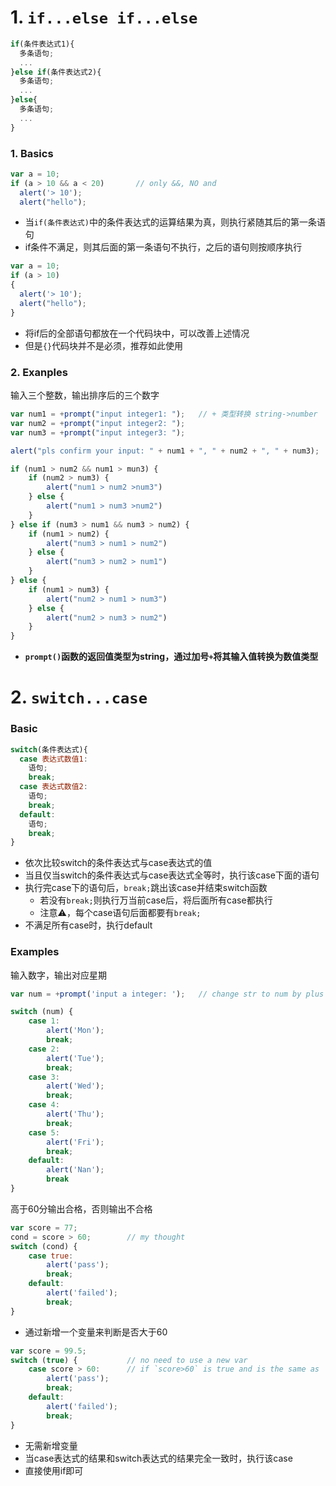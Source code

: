 
# 1. `if...else if...else`
```javascript
if(条件表达式1){
  多条语句; 
  ...
}else if(条件表达式2){
  多条语句;
  ...
}else{
  多条语句;
  ...
}
```

### 1. Basics

```javascript
var a = 10;
if (a > 10 && a < 20)       // only &&, NO and
  alert('> 10');
  alert("hello");
```
- 当`if(条件表达式)`中的条件表达式的运算结果为真，则执行紧随其后的第一条语句
- if条件不满足，则其后面的第一条语句不执行，之后的语句则按顺序执行

```javascript
var a = 10;
if (a > 10)
{
  alert('> 10');
  alert("hello");
}
```
- 将if后的全部语句都放在一个代码块中，可以改善上述情况
- 但是`{}`代码块并不是必须，推荐如此使用

### 2. Exanples

输入三个整数，输出排序后的三个数字

```javascript
var num1 = +prompt("input integer1: ");   // + 类型转换 string->number
var num2 = +prompt("input integer2: ");
var num3 = +prompt("input integer3: ");

alert("pls confirm your input: " + num1 + ", " + num2 + ", " + num3);

if (num1 > num2 && num1 > mun3) {
    if (num2 > num3) {
        alert("num1 > num2 >num3")
    } else {
        alert("num1 > num3 >num2")
    }
} else if (num3 > num1 && num3 > num2) {
    if (num1 > num2) {
        alert("num3 > num1 > num2")
    } else {
        alert("num3 > num2 > num1")
    }
} else {
    if (num1 > num3) {
        alert("num2 > num1 > num3")
    } else {
        alert("num2 > num3 > num2")
    }
}
```
- **`prompt()`函数的返回值类型为string，通过加号`+`将其输入值转换为数值类型**

# 2. `switch...case`
### Basic
```javascript
switch(条件表达式){
  case 表达式数值1:
    语句;
    break;
  case 表达式数值2:
    语句;
    break;
  default:
    语句;
    break;
}
```
- 依次比较switch的条件表达式与case表达式的值
- 当且仅当switch的条件表达式与case表达式全等时，执行该case下面的语句
- 执行完case下的语句后，`break;`跳出该case并结束switch函数
  - 若没有`break;`则执行万当前case后，将后面所有case都执行
  - 注意⚠️，每个case语句后面都要有`break;`
- 不满足所有case时，执行default

### Examples
输入数字，输出对应星期
```javascript
var num = +prompt('input a integer: ');   // change str to num by plus +

switch (num) {
    case 1:
        alert('Mon');
        break;
    case 2:
        alert('Tue');
        break;
    case 3:
        alert('Wed');
        break;
    case 4:
        alert('Thu');
        break;
    case 5:
        alert('Fri');
        break;
    default:
        alert('Nan');
        break
}
```

高于60分输出合格，否则输出不合格
```javascript
var score = 77;
cond = score > 60;        // my thought
switch (cond) {
    case true:
        alert('pass');
        break;
    default:
        alert('failed');
        break;
}
```
- 通过新增一个变量来判断是否大于60
```javascript
var score = 99.5;
switch (true) {           // no need to use a new var
    case score > 60:      // if `score>60` is true and is the same as `switch true`
        alert('pass');
        break;
    default:
        alert('failed');
        break;
}
```
- 无需新增变量
- 当case表达式的结果和switch表达式的结果完全一致时，执行该case
- 直接使用if即可








